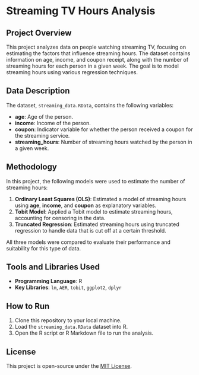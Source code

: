 # Streaming TV Hours Analysis

## Project Overview

This project analyzes data on people watching streaming TV, focusing on estimating the factors that influence streaming hours. The dataset contains information on age, income, and coupon receipt, along with the number of streaming hours for each person in a given week. The goal is to model streaming hours using various regression techniques.

## Data Description

The dataset, `streaming_data.RData`, contains the following variables:

- **age**: Age of the person.
- **income**: Income of the person.
- **coupon**: Indicator variable for whether the person received a coupon for the streaming service.
- **streaming_hours**: Number of streaming hours watched by the person in a given week.

## Methodology

In this project, the following models were used to estimate the number of streaming hours:

1. **Ordinary Least Squares (OLS)**: Estimated a model of streaming hours using **age**, **income**, and **coupon** as explanatory variables.
2. **Tobit Model**: Applied a Tobit model to estimate streaming hours, accounting for censoring in the data.
3. **Truncated Regression**: Estimated streaming hours using truncated regression to handle data that is cut off at a certain threshold.

All three models were compared to evaluate their performance and suitability for this type of data.

## Tools and Libraries Used

- **Programming Language**: R
- **Key Libraries**: `lm`, `AER`, `tobit`, `ggplot2`, `dplyr`

## How to Run

1. Clone this repository to your local machine.
2. Load the `streaming_data.RData` dataset into R.
3. Open the R script or R Markdown file to run the analysis.

## License

This project is open-source under the [MIT License](LICENSE).
